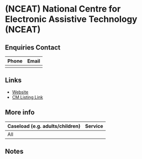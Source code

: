 
# <span style="color:;">(NCEAT)</span> National Centre for Electronic Assistive Technology (NCEAT)

## Enquiries Contact
| Phone | Email |
| ----- | ----- |
|  |  |

## Links

- [Website](http://www.cardiffandvaleuhb.wales.nhs.uk/electronic-assistive-technology)
- [CM Listing Link](http://www.communicationmatters.org.uk/contact-assessment-service/communication-aid-centre-alac)

## More info
| Caseload (e.g. adults/children) | Service |
| ------------------------------- | ------- |
| All |  |


## Notes


